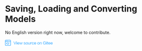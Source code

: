 ﻿# Saving, Loading and Converting Models

No English version right now, welcome to contribute.

<a href="https://gitee.com/mindspore/docs/blob/master/docs/programming_guide/source_en/advanced_usage_of_checkpoint.md" target="_blank"><img src="./_static/logo_source.png"></a>
